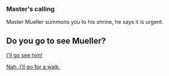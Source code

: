 ### Master's calling
Master Mueller summons you to his shrine, he says it is urgent.

## Do you go to see Mueller?

[I'll go see him!](prophecy.md)

[Nah, I'll go for a walk.](explosion.md)